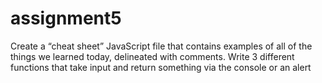 # assignment5
Create a “cheat sheet” JavaScript file that contains examples of all of the things we learned today, delineated with comments. Write 3 different functions that take input and return something via the console or an alert
